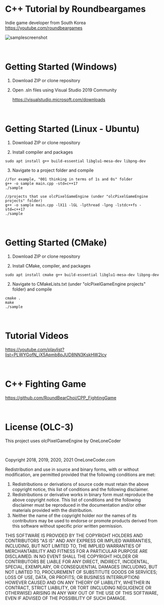 # C++ Tutorial by Roundbeargames

Indie game developer from South Korea
<br>
https://youtube.com/roundbeargames

![samplescreenshot](https://i.imgur.com/HDtWwa2.jpg)

<br>

# Getting Started (Windows)

1. Download ZIP or clone repository

2. Open .sln files using Visual Studio 2019 Community

    https://visualstudio.microsoft.com/downloads

<br>

# Getting Started (Linux - Ubuntu)

1. Download ZIP or clone repository

2. Install compiler and packages

```
sudo apt install g++ build-essential libglu1-mesa-dev libpng-dev
```

3. Navigate to a project folder and compile

```
//for example, "001 thinking in terms of 1s and 0s" folder
g++ -o sample main.cpp -std=c++17
./sample
```

```
//projects that use olcPixelGameEngine (under "olcPixelGameEngine projects" folder)
g++ -o sample main.cpp -lX11 -lGL -lpthread -lpng -lstdc++fs -std=c++17
./sample
```

<br>

# Getting Started (CMake)

1. Download ZIP or clone repository

2. Install CMake, compiler, and packages

```
sudo apt install cmake g++ build-essential libglu1-mesa-dev libpng-dev
```

2. Navigate to CMakeLists.txt (under "olcPixelGameEngine projects" folder) and compile

```
cmake .
make
./sample
```

<br>

# Tutorial Videos

https://youtube.com/playlist?list=PLWYGofN_jX5Apmb8pJUD8NN3KskHW2lcy

<br>

# C++ Fighting Game
https://github.com/RoundBearChoi/CPP_FightingGame

<br>

# License (OLC-3)

This project uses olcPixelGameEngine by OneLoneCoder

<br>

Copyright 2018, 2019, 2020, 2021 OneLoneCoder.com

Redistribution and use in source and binary forms, with or without modification, are permitted provided that the following conditions are met:

1. Redistributions or derivations of source code must retain the above copyright notice, this list of conditions and the following disclaimer.
2. Redistributions or derivative works in binary form must reproduce the above copyright notice. This list of conditions and the following disclaimer must be reproduced in the documentation and/or other materials provided with the distribution.
3. Neither the name of the copyright holder nor the names of its contributors may be used to endorse or promote products derived from this software without specific prior written permission.

THIS SOFTWARE IS PROVIDED BY THE COPYRIGHT HOLDERS AND CONTRIBUTORS "AS IS" AND ANY EXPRESS OR IMPLIED WARRANTIES, INCLUDING, BUT NOT LIMITED TO, THE IMPLIED WARRANTIES OF MERCHANTABILITY AND FITNESS FOR A PARTICULAR PURPOSE ARE DISCLAIMED. IN NO EVENT SHALL THE COPYRIGHT HOLDER OR CONTRIBUTORS BE LIABLE FOR ANY DIRECT, INDIRECT, INCIDENTAL, SPECIAL, EXEMPLARY, OR CONSEQUENTIAL DAMAGES (INCLUDING, BUT NOT LIMITED TO, PROCUREMENT OF SUBSTITUTE GOODS OR SERVICES; LOSS OF USE, DATA, OR PROFITS; OR BUSINESS INTERRUPTION) HOWEVER CAUSED AND ON ANY THEORY OF LIABILITY, WHETHER IN CONTRACT, STRICT LIABILITY, OR TORT (INCLUDING NEGLIGENCE OR OTHERWISE) ARISING IN ANY WAY OUT OF THE USE OF THIS SOFTWARE, EVEN IF ADVISED OF THE POSSIBILITY OF SUCH DAMAGE.
